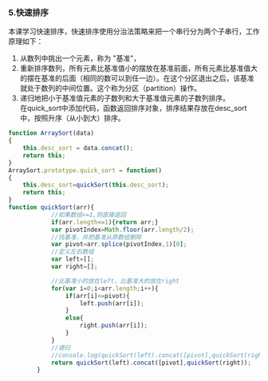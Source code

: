 ###  5.快速排序  
本课学习快速排序，快速排序使用分治法策略来把一个串行分为两个子串行，工作原理如下：  
1.  从数列中挑出一个元素，称为 "基准"，  
2.  重新排序数列，所有元素比基准值小的摆放在基准前面，所有元素比基准值大的摆在基准的后面（相同的数可以到任一边）。在这个分区退出之后，该基准就处于数列的中间位置。这个称为分区（partition）操作。  
3.  递归地把小于基准值元素的子数列和大于基准值元素的子数列排序。  
在quick_sort中添加代码，函数返回排序对象，排序结果存放在desc_sort中，按照升序（从小到大）排序。  
```js  
function ArraySort(data)
{
    this.desc_sort = data.concat();
    return this;
}
ArraySort.prototype.quick_sort = function()
{
    this.desc_sort=quickSort(this.desc_sort);
    return this;
}
function quickSort(arr){
            //如果数组<=1,则直接返回
            if(arr.length<=1){return arr;}
            var pivotIndex=Math.floor(arr.length/2);
            //找基准，并把基准从原数组删除
            var pivot=arr.splice(pivotIndex,1)[0];
            //定义左右数组
            var left=[];
            var right=[];

            //比基准小的放在left，比基准大的放在right
            for(var i=0;i<arr.length;i++){
                if(arr[i]<=pivot){
                    left.push(arr[i]);
                }
                else{
                    right.push(arr[i]);
                }
            }
            //递归
            //console.log(quickSort(left).concat([pivot],quickSort(right)));
            return quickSort(left).concat([pivot],quickSort(right));
        }                        
```
